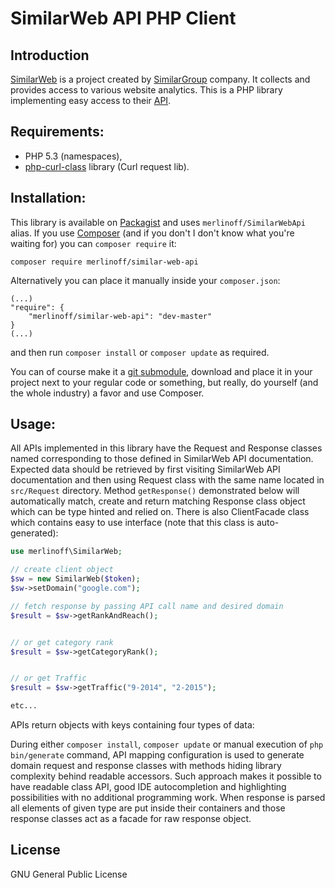 # SimilarWeb API PHP Client

## Introduction

[SimilarWeb](http://www.similarweb.com) is a project created by [SimilarGroup](http://www.similargroup.com) company. It collects and provides access to various website analytics. This is a PHP library implementing easy access to their [API](https://developer.similarweb.com/).


## Requirements:

- PHP 5.3 (namespaces),
- [php-curl-class](https://github.com/php-curl-class/php-curl-class) library (Curl request lib).

## Installation:

This library is available on [Packagist](https://github.com/druidoff/similar-web-api) and uses `merlinoff/SimilarWebApi` alias. If you use [Composer](https://getcomposer.org/) (and if you don't I don't know what you're waiting for) you can `composer require` it:

```
composer require merlinoff/similar-web-api
```

Alternatively you can place it manually inside your `composer.json`:

```
(...)
"require": {
    "merlinoff/similar-web-api": "dev-master"
}
(...)
```

and then run `composer install` or `composer update` as required.


You can of course make it a [git submodule](http://git-scm.com/docs/git-submodule), download and place it in your project next to your regular code or something, but really, do yourself (and the whole industry) a favor and use Composer.

## Usage:

All APIs implemented in this library have the Request and Response classes named corresponding to those defined in SimilarWeb API documentation. Expected data should be retrieved by first visiting SimilarWeb API documentation and then using Request class with the same name located in `src/Request` directory. Method `getResponse()` demonstrated below will automatically match, create and return matching Response class object which can be type hinted and relied on. There is also ClientFacade class which contains easy to use interface (note that this class is auto-generated):

```php
use merlinoff\SimilarWeb;

// create client object
$sw = new SimilarWeb($token);
$sw->setDomain("google.com");

// fetch response by passing API call name and desired domain
$result = $sw->getRankAndReach();


// or get category rank
$result = $sw->getCategoryRank();


// or get Traffic
$result = $sw->getTraffic("9-2014", "2-2015");

etc...
```


APIs return objects with keys containing four types of data:

During either `composer install`, `composer update` or manual execution of `php bin/generate` command, API mapping configuration is used to generate domain request and response classes with methods hiding library complexity behind readable accessors. Such approach makes it possible to have readable class API, good IDE autocompletion and highlighting possibilities with no additional programming work. When response is parsed all elements of given type are put inside their containers and those response classes act as a facade for raw response object.


## License
GNU General Public License
